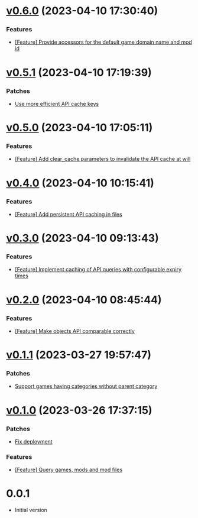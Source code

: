 # [v0.6.0](https://github.com/Muriel-Salvan/nexus_mods/compare/v0.5.1...v0.6.0) (2023-04-10 17:30:40)

### Features

* [[Feature] Provide accessors for the default game domain name and mod id](https://github.com/Muriel-Salvan/nexus_mods/commit/ee2ba5c4d3eccf1adae2cc781c5988625537c341)

# [v0.5.1](https://github.com/Muriel-Salvan/nexus_mods/compare/v0.5.0...v0.5.1) (2023-04-10 17:19:39)

### Patches

* [Use more efficient API cache keys](https://github.com/Muriel-Salvan/nexus_mods/commit/3f09a08b815c71a0b0ec6694359c02fd8503bc90)

# [v0.5.0](https://github.com/Muriel-Salvan/nexus_mods/compare/v0.4.0...v0.5.0) (2023-04-10 17:05:11)

### Features

* [[Feature] Add clear_cache parameters to invalidate the API cache at will](https://github.com/Muriel-Salvan/nexus_mods/commit/44958e35eae20ef818e3d4735cc3bd3008cfc5df)

# [v0.4.0](https://github.com/Muriel-Salvan/nexus_mods/compare/v0.3.0...v0.4.0) (2023-04-10 10:15:41)

### Features

* [[Feature] Add persistent API caching in files](https://github.com/Muriel-Salvan/nexus_mods/commit/f124ecf58b0f478ecdca5f6ad2309779d1ab67ac)

# [v0.3.0](https://github.com/Muriel-Salvan/nexus_mods/compare/v0.2.0...v0.3.0) (2023-04-10 09:13:43)

### Features

* [[Feature] Implement caching of API queries with configurable expiry times](https://github.com/Muriel-Salvan/nexus_mods/commit/7f74e25d046adbcec394ce33a3802ed9e91f3a52)

# [v0.2.0](https://github.com/Muriel-Salvan/nexus_mods/compare/v0.1.1...v0.2.0) (2023-04-10 08:45:44)

### Features

* [[Feature] Make objects API comparable correctly](https://github.com/Muriel-Salvan/nexus_mods/commit/ff219c7050aa8421095c666fe2394c621f317e43)

# [v0.1.1](https://github.com/Muriel-Salvan/nexus_mods/compare/v0.1.0...v0.1.1) (2023-03-27 19:57:47)

### Patches

* [Support games having categories without parent category](https://github.com/Muriel-Salvan/nexus_mods/commit/eb19cf5edc424e82df72b7dc0092fa49d24368de)

# [v0.1.0](https://github.com/Muriel-Salvan/nexus_mods/compare/v0.0.1...v0.1.0) (2023-03-26 17:37:15)

### Patches

* [Fix deployment](https://github.com/Muriel-Salvan/nexus_mods/commit/87cef38881b87b08af8c03773bcbda6235f9bbe9)

### Features

* [[Feature] Query games, mods and mod files](https://github.com/Muriel-Salvan/nexus_mods/commit/27bba8875a1f70d7256ce18359c02c08c8d78ab7)

# 0.0.1

* Initial version
